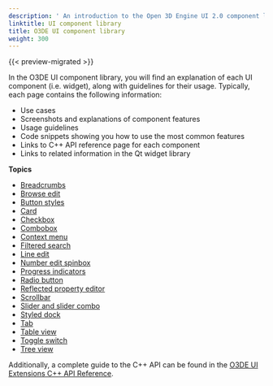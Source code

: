```yaml
---
description: ' An introduction to the Open 3D Engine UI 2.0 component library. '
linktitle: UI component library
title: O3DE UI component library
weight: 300
---
```


{{< preview-migrated >}}

In the O3DE UI component library, you will find an explanation of each UI component \(i\.e\. widget\), along with guidelines for their usage\. Typically, each page contains the following information:
+ Use cases
+ Screenshots and explanations of component features
+ Usage guidelines
+ Code snippets showing you how to use the most common features
+ Links to C\+\+ API reference page for each component
+ Links to related information in the Qt widget library

**Topics**
+ [Breadcrumbs](uidev-breadcrumbs-component.md)
+ [Browse edit](uidev-browse-edit-component.md)
+ [Button styles](uidev-button-component.md)
+ [Card](uidev-card-component.md)
+ [Checkbox](uidev-checkbox-component.md)
+ [Combobox](uidev-combobox-component.md)
+ [Context menu](uidev-context-menu-component.md)
+ [Filtered search](uidev-filtered-search-component.md)
+ [Line edit](uidev-line-edit-component.md)
+ [Number edit spinbox](uidev-spinbox-component.md)
+ [Progress indicators](uidev-progress-indicators-component.md)
+ [Radio button](uidev-radio-button-component.md)
+ [Reflected property editor](uidev-reflected-property-editor-component.md)
+ [Scrollbar](uidev-scrollbar-component.md)
+ [Slider and slider combo](uidev-sliders-component.md)
+ [Styled dock](uidev-styled-dock-component.md)
+ [Tab](uidev-tab-component.md)
+ [Table view](uidev-table-view-component.md)
+ [Toggle switch](uidev-toggle-switch-component.md)
+ [Tree view](uidev-tree-view-component.md)

Additionally, a complete guide to the C\+\+ API can be found in the [O3DE UI Extensions C\+\+ API Reference](https://d3bqhfbip4ze4a.cloudfront.net/api/ui/namespace_az_qt_components.html)\.
